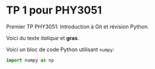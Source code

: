 <!-- Ceci est un commentaire markdown et ne sera pas visible sur GitHub -->
<!-- "#" Indique qu'il s'agit d'un titre. -->
# TP 1 pour PHY3051
Premier TP PHY3051: Introduction à Git et révision Python.

Voici du texte _italique_ et **gras**.

Voici un bloc de code Python utilisant `numpy`:

<!-- Enlever les barres obliques -->
```python
import numpy as np
```